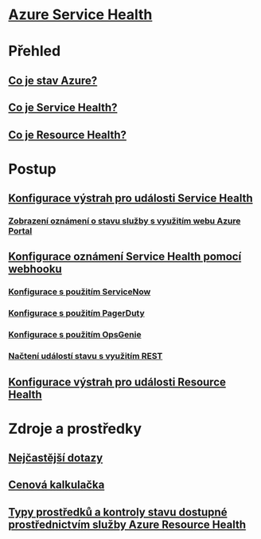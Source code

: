 # [Azure Service Health](index.md)

# Přehled
## [Co je stav Azure?](azure-status-overview.md)
## [Co je Service Health?](service-health-overview.md)
## [Co je Resource Health?](resource-health-overview.md)
# Postup
## [Konfigurace výstrah pro události Service Health](../monitoring-and-diagnostics/monitoring-activity-log-alerts-on-service-notifications.md?toc=%2fazure%2fservice-health%2ftoc.json)
### [Zobrazení oznámení o stavu služby s využitím webu Azure Portal](../monitoring-and-diagnostics/monitoring-service-notifications.md?toc=%2fazure%2fservice-health%2ftoc.json)
## [Konfigurace oznámení Service Health pomocí webhooku](service-health-alert-webhook-guide.md)
### [Konfigurace s použitím ServiceNow](service-health-alert-webhook-servicenow.md)
### [Konfigurace s použitím PagerDuty](service-health-alert-webhook-pagerduty.md)
### [Konfigurace s použitím OpsGenie](service-health-alert-webhook-opsgenie.md)
### [Načtení událostí stavu s využitím REST](service-health-rest.md)
## [Konfigurace výstrah pro události Resource Health](resource-health-alert-arm-template-guide.md) 
# Zdroje a prostředky
## [Nejčastější dotazy](resource-health-faq.md)
## [ Cenová kalkulačka](https://azure.microsoft.com/pricing/calculator/)
## [Typy prostředků a kontroly stavu dostupné prostřednictvím služby Azure Resource Health](resource-health-checks-resource-types.md)